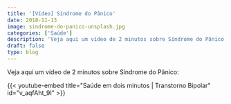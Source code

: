 ```yaml
---
title: '[Vídeo] Síndrome do Pânico'
date: 2018-11-13
image: sindrome-do-panico-unsplash.jpg
categories: ['Saúde']
description: 'Veja aqui um vídeo de 2 minutos sobre Síndrome do Pânico:'
draft: false
type: blog
---
```


Veja aqui um vídeo de 2 minutos sobre Síndrome do Pânico:

{{< youtube-embed title="Saúde em dois minutos | Transtorno Bipolar" id="v_aqfAht_9I" >}}
